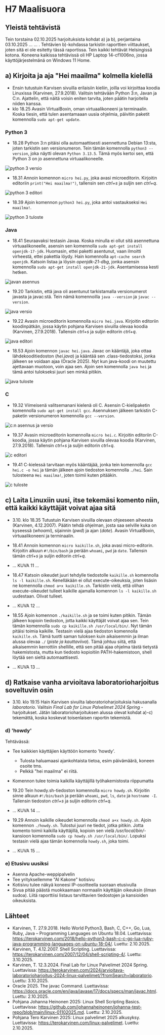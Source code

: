 # H7 Maalisuora

## Yleistä tehtävistä

Tein torstaina 02.10.2025 harjoituksista kohdat a) ja b), perjantaina 03.10.2025 ... ... . Tehtävien b)-kohdassa tarkistin raporttien viittaukset, joten sitä ei ole esitetty tässä raportissa. Tein kaikki tehtävät Helsingissä kotona. Koneena kaikissa tehtävissä oli HP Laptop 14-cf1006no, jossa käyttöjärjestelmänä on Windows 11 Home.

## a) Kirjoita ja aja "Hei maailma" kolmella kielellä

- Ensin tutustuin Karvisen sivuilla erilaisiin kieliin, joilla voi kirjoittaa koodia Linuxissa (Karvinen, 27.9.2018). Valitsin tehtävään Python 3:n, Javan ja C:n. Ajattelin, että näitä voisin eniten tarvita, joten päätin harjoitella niiden kanssa.
- klo 18.25 Avasin VirtualBoxin, oman virtuaalikoneeni ja terminaalin. Koska tiesin, että tulen asentamaaan uusia ohjelmia, päivitin paketit komennolla `sudo apt-get update`.

### Python 3

- 18.28 Python 3:n pitäisi olla automaattisesti asennettuna Debian 13:sta, joten tarkistin sen versionumeron. Tein tämän komennolla `python3 --version`, joka näytti olevan `Python 3.13.5`. Tämä myös kertoi sen, että Python 3 on jo asennettuna virtuaalikoneelle.

![python 3 versio](images/h7-kuva01.jpg)
  
- 18.31 Annoin komennon `micro hei.py`, joka avasi microeditorin. Kirjoitin editoriin `print("Hei maailma!")`, tallensin sen _ctrl+s_ ja suljin sen _ctrl+q_. 

![python 3 editori](images/h7-kuva02.jpg)

- 18.39 Ajoin komennon `python3 hei.py`, joka antoi vastaukseksi `Hei maailma!`.
 
![python 3 tuloste](images/h7-kuva03.jpg)

### Java

- 18.41 Seuraavaksi testasin Javaa. Koska minulla ei ollut sitä asennettuna virtuaalikoneelle, asensin sen komennolla `sudo apt-get install openjdk-17-jdk`. Huomasin, ettei paketti asentunut, vaan ilmoitti virheestä, ettei pakettia löydy. Hain komennolla `apt-cache search openjdk`. Katsoin listaa ja löysin _openjdk-21-dbg_, jonka asensin komennolla `sudo apt-get install openjdk-21-jdk`. Asentamisessa kesti hetken. 

![javan asennus](images/h7-kuva04.jpg)

- 19.20 Tarkistin, että java oli asentunut tarkistamalla versionumerot javasta ja javac:stä. Tein nämä komennoilla `java --version` ja `javac --version`.

![java versio](images/h7-kuva05.jpg)

- 19.22 Avasin microeditorin komennolla `micro hei.java`. Kirjoitin editoriin koodinpätkän, jossa käytin pohjana Karvisen sivuilla olevaa koodia (Karvinen, 27.9.2018). Tallensin _ctrl+s_ ja suljin editorin _ctrl+q_. 

![java editori](images/h7-kuva06.jpg)

- 18.53 Ajoin komennon `javac hei.java`. Javac on kääntäjä, joka ottaa lähdekooditiedoston (_hei.java_) ja kääntää sen .class-tiedostoksi, jonka jälkeen se voidaan ajaa (Oracle 2025). Nyt kun java-koodi on muutettu ajettavaan muotoon, voin ajaa sen. Ajoin sen komennolla `java hei` ja tämä antoi tulokseksi juuri sen minkä pitikin. 

![java tuloste](images/h7-kuva07.jpg)

### C

- 19.32 Viimeisenä valitsemanani kielenä oli C. Asensin C-kielipaketin komennolla `sudo apt-get install gcc`. Asennuksen jälkeen tarkistin C-paketin versionumeron komennolla `gcc --version`. 

![c:n asennus ja versio](images/h7-kuva08.jpg)

- 19.37 Avasin microeditorin komennolla `micro hei.c`. Kirjoitin editoriin C-koodia, jossa käytin pohjana Karvisen sivuilla olevaa koodia (Karvinen, 27.9.2018). Tallensin _ctrl+s_ ja suljin editorin _ctrl+q_. 

![c editori](images/h7-kuva09.jpg)

- 19.41 C-kielessä tarvitaan myös kääntäjää, jonka tein komennolla `gcc hei.c -o hei` ja tämän jälkeen ajoin tiedoston komennolla `./hei`. Sain tulosteena `Hei maailma!`, joten toimii kuten pitääkin.

![c tuloste](images/h7-kuva10.jpg)

## c) Laita Linuxiin uusi, itse tekemäsi komento niin, että kaikki käyttäjät voivat ajaa sitä

- 3.10. klo 18.35 Tutustuin Karvisen sivuilla olevaan ohjeeseen aiheesta (Karvinen, 4.12.2007). Päätin tehdä ohjelman, josta saa selville kuka on kyseessä (_whoami_), sijainnin (_pwd_) ja ajan (_date_). Avasin VirtualBoxin, virtuaalikoneeni ja terminaalin.
-  18.41 Annoin komennon `micro kaikille.sh`, joka avasi micro-editorin. Kirjoitin alkuun `#!/bin/bash` ja perään `whoami`, `pwd` ja `date`. Tallensin tämän _ctrl+s_ ja suljin editorin _ctrl+q_.

-  ... KUVA 11 ...
 
- 18.47 Katsoin oikeudet juuri tehdylle tiedostolle `kaikille.sh` komennolla `ls -l kaikille.sh`. Kenelläkään ei ollut execute-oikeuksia, joten lisäsin ne komennolla `chmod a+x kaikille.sh`. Tarkistin vielä, että olihan execute-oikeudet tulleet kaikille ajamalla komennon `ls -l kaikille.sh` uudestaan. Olivat tulleet.

-  ... KUVA 12 ...

- 18.55 Ajoin komennon `./kaikille.sh` ja se toimi kuten pitikin. Tämän jälkeen kopioin tiedoston, jotta kaikki käyttäjät voivat ajaa sen. Tein tämän komennolla `sudo cp kaikille.sh /usr/local/bin/`. Nyt tämän pitäisi toimia kaikille. Testasin vielä ajaa tiedoston komennolla `kaikille.sh`. Tämä tuotti saman tuloksen kuin aikaisemmin ja ilman alussa olevaa `./` (_piste ja kauttaviiva_). Tämä johtuu siitä, että aikaisemmin kerrottiin shellille, että sen pitää ajaa ohjelma tästä tietystä hakemistosta, mutta kun tiedosto kopioitiin PATH-hakemistoon, shell löytää sen sieltä automaattisesti.

-  ... KUVA 13 ...

## d) Ratkaise vanha arvioitava laboratorioharjoitus soveltuvin osin

- 3.10. klo 19.15 Hain Karvisen sivuilta laboratorioharjoituksia hakusanalla _laboratorio_. Valitsin _Final Lab for Linux Palvelimet 2024 Spring_ -harjoitukset. Jätän laboratorioharjoituksen alussa olevat kohdat a)-c) tekemättä, koska koskevat toisenlaisen raportin tekemistä.

### d) 'howdy'
Tehtävässä:
- Tee kaikkien käyttäjien käyttöön komento 'howdy'.
  - Tulosta haluamaasi ajankohtaista tietoa, esim päivämäärä, koneen osoite tms.
  - Pelkkä "hei maailma" ei riitä.
- Komennon tulee toimia kaikilla käyttäjillä työhakemistosta riippumatta

- 19.20 Tein howdy.sh-tiedoston komennolla `micro howdy.sh`. Kirjoitin sinne alkuun `#!/bin/bash` ja perään `whoami`, `pwd`, `ls`, `date` ja `hostname -I`. Tallensin tiedoston _ctrl+s_ ja suljin editorin _ctrl+q_.

-  ... KUVA 14 ...

- 19.29 Annoin kaikille oikeudet komennolla `chmod a+x howdy.sh`. Ajoin komennon `./howdy.sh`. Tulostui juuri ne tiedot, jotka pitikin. Jotta komento toimii kaikilla käyttäjillä, kopioin sen vielä _/usr/local/bin/_-kansioon komennolla `sudo cp howdy.sh /usr/local/bin/`. Lopuksi testasin vielä ajaa tämän komennolla `howdy.sh`, joka toimi.

-  ... KUVA 15 ...

### e) Etusivu uusiksi
- Asenna Apache-weppipalvelin
- Tee yrityksellemme "AI Kakone" kotisivu
- Kotisivu tulee näkyä koneesi IP-osoitteella suoraan etusivulla
- Sivua pitää päästä muokkaamaan normaalin käyttäjän oikeuksin (ilman sudoa). Liitä raporttiisi listaus tarvittavien tiedostojen ja kansioiden oikeuksista.



## Lähteet

- Karvinen, T. 27.9.2018. Hello World Python3, Bash, C, C++, Go, Lua, Ruby, Java – Programming Languages on Ubuntu 18.04. Luettavissa: https://terokarvinen.com/2018/hello-python3-bash-c-c-go-lua-ruby-java-programming-languages-on-ubuntu-18-04/. Luettu: 2.10.2025.
- Karvinen, T. 4.12.2007. Shell Scripting. Luettavissa: https://terokarvinen.com/2007/12/04/shell-scripting-4/. Luettu: 3.10.2025.
- Karvinen, T. 12.3.2024. Final Lab for Linux Palvelimet 2024 Spring. Luettavissa: https://terokarvinen.com/2024/arvioitava-laboratorioharjoitus-2024-linux-palvelimet/?fromSearch=laboratorio. Luettu: 3.10.2025.
- Oracle 2025. The javac Command. Luettavissa: https://docs.oracle.com/en/java/javase/17/docs/specs/man/javac.html. Luettu: 2.10.2025.
- Pohjana Johanna Heinonen 2025: Linux Shell Scripting Basics. Luettavissa: https://github.com/johannaheinonen/johanna-test-repo/blob/main/linux-01102025.md. Luettu: 2.10.2025.
- Pohjana Tero Karvinen 2025: Linux palvelimet 2025 alkusyksy. Luettavissa: https://terokarvinen.com/linux-palvelimet. Luettu: 2.10.2025.
